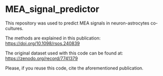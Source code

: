 # MEA_signal_predictor

This repository was used to predict MEA signals in neuron-astrocytes co-cultures. 

The methods are explained in this publication: https://doi.org/10.1098/rsos.240839 

The original dataset used with this code can be found at: https://zenodo.org/record/7741379 

Please, if you reuse this code, cite the aforementioned publication.
